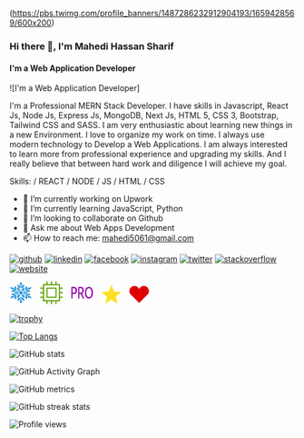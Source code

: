 (https://pbs.twimg.com/profile_banners/1487286232912904193/1659428569/600x200)

### Hi there 👋, I'm Mahedi Hassan Sharif
#### I'm a Web Application Developer
![I'm a Web Application Developer]

I'm a Professional MERN Stack Developer. I have skills in Javascript, React Js, Node Js, Express Js, MongoDB, Next Js, HTML 5, CSS 3, Bootstrap, Tailwind CSS and SASS. I am very enthusiastic about learning new things in a new Environment. I love to organize my work on time. I always use modern technology to Develop a Web Applications. I am always interested to learn more from professional experience and upgrading my skills. And I really believe that between hard work and diligence I will achieve my goal.

Skills:  / REACT / NODE / JS / HTML / CSS

- 🔭 I’m currently working on Upwork 
- 🌱 I’m currently learning JavaScript, Python 
- 👯 I’m looking to collaborate on Github 
- 💬 Ask me about Web Apps Development 
- 📫 How to reach me: mahedi5061@gmail.com 


[<img src='https://cdn.jsdelivr.net/npm/simple-icons@3.0.1/icons/github.svg' alt='github' height='40'>](https://github.com/mahedi5061)  [<img src='https://cdn.jsdelivr.net/npm/simple-icons@3.0.1/icons/linkedin.svg' alt='linkedin' height='40'>](https://www.linkedin.com/in/mahedi-hassan-sharif/)  [<img src='https://cdn.jsdelivr.net/npm/simple-icons@3.0.1/icons/facebook.svg' alt='facebook' height='40'>](https://www.facebook.com/https://www.facebook.com/profile.php?id=100013101095200)  [<img src='https://cdn.jsdelivr.net/npm/simple-icons@3.0.1/icons/instagram.svg' alt='instagram' height='40'>](https://www.instagram.com/mahedi_hassan_sharif/)  [<img src='https://cdn.jsdelivr.net/npm/simple-icons@3.0.1/icons/twitter.svg' alt='twitter' height='40'>](https://twitter.com/mahedi5061)  [<img src='https://cdn.jsdelivr.net/npm/simple-icons@3.0.1/icons/stackoverflow.svg' alt='stackoverflow' height='40'>](https://stackoverflow.com/users/mahedi_hassan_sharif)  [<img src='https://cdn.jsdelivr.net/npm/simple-icons@3.0.1/icons/icloud.svg' alt='website' height='40'>]( mahedi-hassan-sharif.netlify.app)  

<a href='https://archiveprogram.github.com/'><img src='https://raw.githubusercontent.com/acervenky/animated-github-badges/master/assets/acbadge.gif' width='40' height='40'></a> <a href='https://docs.github.com/en/developers'><img src='https://raw.githubusercontent.com/acervenky/animated-github-badges/master/assets/devbadge.gif' width='40' height='40'></a> <a href='https://github.com/pricing'><img src='https://raw.githubusercontent.com/acervenky/animated-github-badges/master/assets/pro.gif' width='40' height='40'></a> <a href='https://stars.github.com/'><img src='https://raw.githubusercontent.com/acervenky/animated-github-badges/master/assets/starbadge.gif' width='35' height='35'></a> <a href='https://docs.github.com/en/github/supporting-the-open-source-community-with-github-sponsors'><img src='https://raw.githubusercontent.com/acervenky/animated-github-badges/master/assets/sponsorbadge.gif' width='35' height='35'></a> 

[![trophy](https://github-profile-trophy.vercel.app/?username=mahedi5061)](https://github.com/ryo-ma/github-profile-trophy)

[![Top Langs](https://github-readme-stats.vercel.app/api/top-langs/?username=mahedi5061)](https://github.com/anuraghazra/github-readme-stats)

![GitHub stats](https://github-readme-stats.vercel.app/api?username=mahedi5061&show_icons=true&count_private=true)  

![GitHub Activity Graph](https://activity-graph.herokuapp.com/graph?username=mahedi5061)  

![GitHub metrics](https://metrics.lecoq.io/mahedi5061)  

![GitHub streak stats](https://github-readme-streak-stats.herokuapp.com/?user=mahedi5061)  

![Profile views](https://gpvc.arturio.dev/mahedi5061)  

